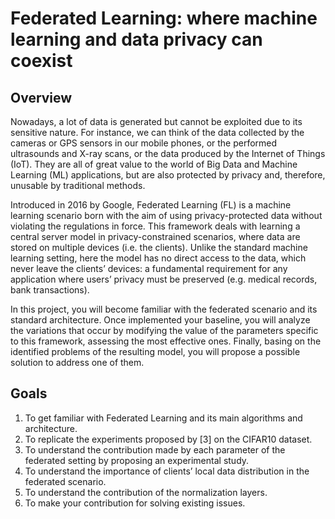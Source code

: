 # Federated Learning: where machine learning and data privacy can coexist

## Overview

Nowadays, a lot of data is generated but cannot be exploited due to its sensitive nature. For
instance, we can think of the data collected by the cameras or GPS sensors in our mobile phones,
or the performed ultrasounds and X-ray scans, or the data produced by the Internet of Things
(IoT). They are all of great value to the world of Big Data and Machine Learning (ML) applications,
but are also protected by privacy and, therefore, unusable by traditional methods.

Introduced in 2016 by Google, Federated Learning (FL) is a machine learning scenario born with
the aim of using privacy-protected data without violating the regulations in force. This framework
deals with learning a central server model in privacy-constrained scenarios, where data are
stored on multiple devices (i.e. the clients). Unlike the standard machine learning setting, here the
model has no direct access to the data, which never leave the clients’ devices: a fundamental
requirement for any application where users’ privacy must be preserved (e.g. medical records,
bank transactions).

In this project, you will become familiar with the federated scenario and its standard architecture.
Once implemented your baseline, you will analyze the variations that occur by modifying the
value of the parameters specific to this framework, assessing the most effective ones. Finally,
basing on the identified problems of the resulting model, you will propose a possible solution to
address one of them.

## Goals

1. To get familiar with Federated Learning and its main algorithms and architecture.
2. To replicate the experiments proposed by [3] on the CIFAR10 dataset.
3. To understand the contribution made by each parameter of the federated setting by proposing an experimental study.
4. To understand the importance of clients’ local data distribution in the federated scenario.
5. To understand the contribution of the normalization layers.
6. To make your contribution for solving existing issues.

